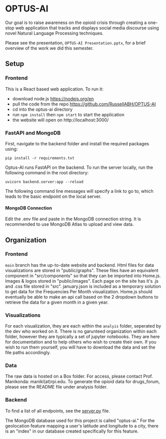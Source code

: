 # OPTUS-AI
Our goal is to raise awareness on the opioid crisis through creating a one-stop web application that tracks and displays social media discourse using novel Natural Language Processing techniques. 

Please see the presentation, `OPTUS-AI Presentation.pptx`, for a brief overview of the work we did this semester.

## Setup
### Frontend
This is a React based web application.
To run it:
- download node.js https://nodejs.org/en
- pull the code from the repo https://github.com/RussellABH/OPTUS-AI
- cd into the optus-ai directory
- run `npm install` then `npm start` to start the application
- the website will open on http://localhost:3000/

### FastAPI and MongoDB
First, navigate to the backend folder and install the required packages using:
```
pip install -r requirements.txt
```
Optus-AI runs FastAPI on the backend. To run the server locally, run the following command in the root directory:
```commandline
uvicorn backend.server:app --reload
```
The following command line messages will specify a link to go to, which leads to the basic endpoint on the local server.

#### MongoDB Connection
Edit the .env file and paste in the MongoDB connection string. It is recommended to use MongoDB Atlas to upload and view data.


## Organization
### Frontend
`main` branch has the up-to-date website and backend.
Html files for data visualizations are stored in "public/graphs".
These files have an equivalent component in "src/components" so that they can be imported into Home.js.
Images & logos stored in "public/images".
Each page on the site has it's .js and .css file stored in "src".
january.json is included as a temporary solution to get data for the Frequencies Per Month visualization.
Home.js should eventually be able to make an api call based on the 2 dropdown buttons to retrieve the data for a given month in a given year.


### Visualizations
For each visualization, they are each within the `analyis` folder, seperated by the dev who worked on it. 
There is no garunteed organization within each folder, however they are typically a set of jupyter notebooks. They are here for documentation 
and to help others who wish to create their own. If you wish to run them yourself, you will have to download the data and set the file paths
accordingly. 

### Data
The raw data is hosted on a Box folder. For access, please contact Prof. Manikonda: manikl(at)rpi.edu. To generate the opioid data for drugs_forum, please see the README file under analysis folder.

### Backend
To find a list of all endpoints, see the [server.py](backend/server.py) file.

The MongoDB database used for this project is called "optus-ai." For the geolocation feature mapping a user's latitude and
longitude to a city, there is an "index" in our database created specifically for this feature.
